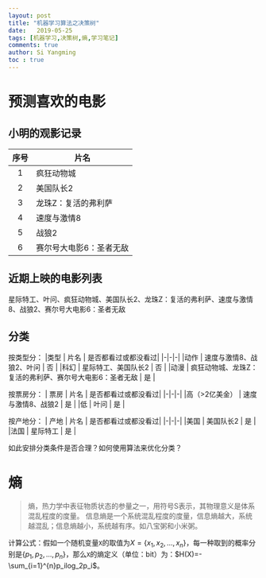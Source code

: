 ```yaml
---
layout: post
title: "机器学习算法之决策树"
date:   2019-05-25
tags: [机器学习,决策树,熵,学习笔记]
comments: true
author: Si Yangming
toc : true
---
```


# 预测喜欢的电影
## 小明的观影记录
| 序号 | 片名 |
|:-:|-|
|1 | 疯狂动物城 |
|2 | 美国队长2 |
|3 | 龙珠Z：复活的弗利萨 |
|4 | 速度与激情8|
|5 | 战狼2|
|6 | 赛尔号大电影6：圣者无敌|
## 近期上映的电影列表
星际特工、叶问、疯狂动物城、美国队长2、龙珠Z：复活的弗利萨、速度与激情8、战狼2、赛尔号大电影6：圣者无敌
## 分类
按类型分：
|类型 | 片名 |   是否都看过或都没看过|
|-|-|-|
|动作 | 速度与激情8、战狼2、叶问 | 否 |
|科幻 | 星际特工、美国队长2 | 否 |
|动漫 | 疯狂动物城、龙珠Z：复活的弗利萨、赛尔号大电影6：圣者无敌 | 是 |

按票房分：
| 票房 | 片名 | 是否都看过或都没看过|
|-|-|-|
|高（>2亿美金） | 速度与激情8、战狼2 | 是 |
|低 | 叶问 | 是 |

按产地分：
| 产地 | 片名 | 是否都看过或都没看过|
|-|-|-|
|美国 | 美国队长2 | 是 |
|法国 | 星际特工 | 是 |

如此安排分类条件是否合理？如何使用算法来优化分类？
# 熵
> 熵，热力学中表征物质状态的参量之一，用符号S表示，其物理意义是体系混乱程度的度量。
信息熵是一个系统混乱程度的度量，信息熵越大，系统越混乱；信息熵越小，系统越有序。如八宝粥和小米粥。

计算公式：假如一个随机变量`X`的取值为$X=\{x_1,x_2,...,x_n\}$，每一种取到的概率分别是$\{p_1,p_2,...,p_n\}$，那么`X`的熵定义（单位：bit）为：$H(X)=-\sum_{i=1}^{n}p_ilog_2p_i$。
